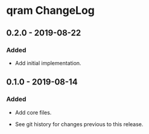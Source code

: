 # qram ChangeLog

## 0.2.0 - 2019-08-22

### Added
- Add initial implementation.

## 0.1.0 - 2019-08-14

### Added
- Add core files.

- See git history for changes previous to this release.
